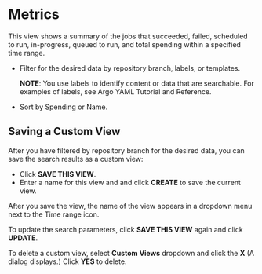 # Metrics

This view shows a summary of the jobs that succeeded, failed, scheduled to run, in-progress, queued to run, and total spending within a specified time range.

*   Filter for the desired data by repository branch, labels, or templates.

    **NOTE**: You use labels to identify content or data that are searchable. For examples of labels, see <span class="GeneralYAML Tutorial">Argo YAML Tutorial and Reference</span>.

*   Sort by Spending or Name.

## Saving a Custom View

After you have filtered by repository branch for the desired data, you can save the search results as a custom view:

*   Click **SAVE THIS VIEW**.
*   Enter a name for this view and and click **CREATE** to save the current view.

After you save the view, the name of the view appears in a dropdown menu next to the Time range icon.

To update the search parameters, click **SAVE THIS VIEW** again and click **UPDATE**.

To delete a custom view, select **Custom Views** dropdown and click the **X** (A dialog displays.) Click **YES** to delete.